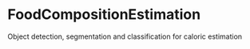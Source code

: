 # FoodCompositionEstimation
Object detection, segmentation and classification for caloric estimation
